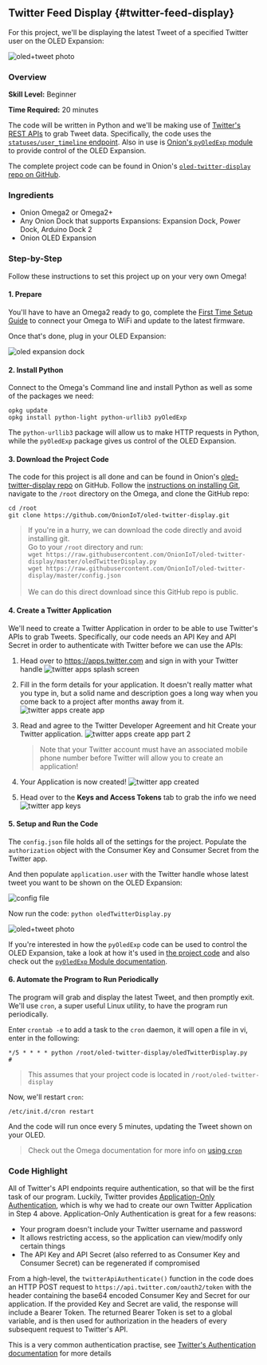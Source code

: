 ## Twitter Feed Display {#twitter-feed-display}

For this project, we'll be displaying the latest Tweet of a specified Twitter user on the OLED Expansion:

![oled+tweet photo](./img/twitter-feed-photo-0.jpg)


### Overview

**Skill Level:** Beginner

**Time Required:** 20 minutes

The code will be written in Python and we'll be making use of [Twitter's REST APIs](https://dev.twitter.com/rest/public) to grab Tweet data. Specifically, the code uses the [`statuses/user_timeline` endpoint](https://dev.twitter.com/rest/reference/get/statuses/user_timeline). Also in use is [Onion's `pyOledExp` module](https://docs.onion.io/omega2-docs/oled-expansion-python-module.html) to provide control of the OLED Expansion.

The complete project code can be found in Onion's [`oled-twitter-display` repo on GitHub](https://github.com/OnionIoT/oled-twitter-display).

### Ingredients

* Onion Omega2 or Omega2+
* Any Onion Dock that supports Expansions: Expansion Dock, Power Dock, Arduino Dock 2
* Onion OLED Expansion



### Step-by-Step

Follow these instructions to set this project up on your very own Omega!

#### 1. Prepare

You'll have to have an Omega2 ready to go, complete the [First Time Setup Guide](https://docs.onion.io/omega2-docs/first-time-setup.html) to connect your Omega to WiFi and update to the latest firmware.

Once that's done, plug in your OLED Expansion:

![oled expansion dock](https://raw.githubusercontent.com/OnionIoT/Onion-Docs/master/Omega2/Documentation/Hardware-Overview/img/oled-top-expansion-dock.JPG)


#### 2. Install Python

Connect to the Omega's Command line and install Python as well as some of the packages we need:

```
opkg update
opkg install python-light python-urllib3 pyOledExp
```

The `python-urllib3` package will allow us to make HTTP requests in Python, while the `pyOledExp` package gives us control of the OLED Expansion.

#### 3. Download the Project Code


The code for this project is all done and can be found in Onion's [oled-twitter-display repo](https://github.com/OnionIoT/oled-twitter-display) on GitHub. Follow the [instructions on installing Git](https://docs.onion.io/omega2-docs/installing-and-using-git.html), navigate to the `/root` directory on the Omega, and clone the GitHub repo:

```
cd /root
git clone https://github.com/OnionIoT/oled-twitter-display.git
```

> If you're in a hurry, we can download the code directly and avoid installing git.<br> Go to your `/root` directory and run:<br>
> `wget https://raw.githubusercontent.com/OnionIoT/oled-twitter-display/master/oledTwitterDisplay.py`<br>
> `wget https://raw.githubusercontent.com/OnionIoT/oled-twitter-display/master/config.json`<br><br>
> We can do this direct download since this GitHub repo is public.

#### 4. Create a Twitter Application

We'll need to create a Twitter Application in order to be able to use Twitter's APIs to grab Tweets. Specifically, our code needs an API Key and API Secret in order to authenticate with Twitter before we can use the APIs:

1. Head over to https://apps.twitter.com and sign in with your Twitter handle
  ![twitter apps splash screen](./img/twitter-feed-screenshot-0.png)
1. Fill in the form details for your application. It doesn't really matter what you type in, but a solid name and description goes a long way when you come back to a project after months away from it.
  ![twitter apps create app](./img/twitter-feed-screenshot-1.png)
1. Read and agree to the Twitter Developer Agreement and hit Create your Twitter application.
  ![twitter apps create app part 2](./img/twitter-feed-screenshot-2.png)

	>Note that your Twitter account must have an associated mobile phone number before Twitter will allow you to create an application!

1. Your Application is now created!
  ![twitter app created](./img/twitter-feed-screenshot-3.png)
1. Head over to the **Keys and Access Tokens** tab to grab the info we need
  ![twitter app keys](./img/twitter-feed-screenshot-4.png)


#### 5. Setup and Run the Code

The `config.json` file holds all of the settings for the project. Populate the `authorization` object with the Consumer Key and Consumer Secret from the Twitter app.


And then populate `application.user` with the Twitter handle whose latest tweet you want to be shown on the OLED Expansion:

![config file](./img/twitter-feed-terminal-screenshot-0.png)

Now run the code: `python oledTwitterDisplay.py`

![oled+tweet photo](./img/twitter-feed-photo-0.jpg)

If you're interested in how the `pyOledExp` code can be used to control the OLED Expansion, take a look at how it's used in [the project code](https://github.com/OnionIoT/oled-twitter-display/blob/master/oledTwitterDisplay.py) and also check out the [`pyOledExp` Module documentation](https://docs.onion.io/omega2-docs/oled-expansion-python-module.html).


#### 6. Automate the Program to Run Periodically

The program will grab and display the latest Tweet, and then promptly exit. We'll use `cron`, a super useful Linux utility, to have the program run periodically.

Enter `crontab -e` to add a task to the `cron` daemon, it will open a file in vi, enter in the following:

```
*/5 * * * * python /root/oled-twitter-display/oledTwitterDisplay.py
#
```

> This assumes that your project code is located in `/root/oled-twitter-display`

Now, we'll restart `cron`:

```
/etc/init.d/cron restart
```

And the code will run once every 5 minutes, updating the Tweet shown on your OLED.

> Check out the Omega documentation for more info on [using `cron`](https://docs.onion.io/omega2-docs/running-a-command-on-a-schedule.html)


### Code Highlight

All of Twitter's API endpoints require authentication, so that will be the first task of our program. Luckily, Twitter provides [Application-Only Authentication](https://dev.twitter.com/oauth/application-only), which is why we had to create our own Twitter Application in Step 4 above. Application-Only Authentication is great for a few reasons:

* Your program doesn't include your Twitter username and password
* It allows restricting access, so the application can view/modify only certain things
* The API Key and API Secret (also referred to as Consumer Key and Consumer Secret) can be regenerated if compromised

From a high-level, the `twitterApiAuthenticate()` function in the code does an HTTP POST request to `https://api.twitter.com/oauth2/token` with the header containing the base64 encoded Consumer Key and Secret for our application. If the provided Key and Secret are valid, the response will include a Bearer Token. The returned Bearer Token is set to a global variable, and is then used for authorization in the headers of every subsequent request to Twitter's API.

This is a very common authentication practise, see [Twitter's Authentication documentation](https://dev.twitter.com/oauth/application-only) for more details
